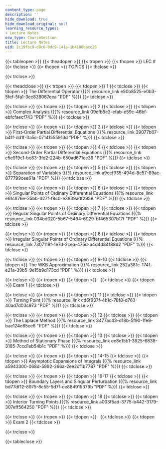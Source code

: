 ```yaml
---
content_type: page
description: ''
hide_download: true
hide_download_original: null
learning_resource_types:
- Lecture Notes
ocw_type: CourseSection
title: Lecture Notes
uid: 2c19fbc9-d8c6-0dc9-141a-1b4180bacc26
---
```


{{< tableopen >}}
{{< theadopen >}}
{{< tropen >}}
{{< thopen >}}
LEC #
{{< thclose >}}
{{< thopen >}}
TOPICS
{{< thclose >}}

{{< trclose >}}

{{< theadclose >}}
{{< tropen >}}
{{< tdopen >}}
1
{{< tdclose >}}
{{< tdopen >}}
The Differential Operator ({{% resource_link e50b8525-e0b3-5fef-5fa1-3ec838067eea "PDF" %}})
{{< tdclose >}}

{{< trclose >}}
{{< tropen >}}
{{< tdopen >}}
2
{{< tdclose >}}
{{< tdopen >}}
Complex Analysis ({{% resource_link 09cfb5e3-efab-e59c-46bf-ebfcfaecf743 "PDF" %}})
{{< tdclose >}}

{{< trclose >}}
{{< tropen >}}
{{< tdopen >}}
3
{{< tdclose >}}
{{< tdopen >}}
First-Order Partial Differential Equations ({{% resource_link 39077b07-b41f-dd1f-0a5c-07141555913d "PDF" %}})
{{< tdclose >}}

{{< trclose >}}
{{< tropen >}}
{{< tdopen >}}
4
{{< tdclose >}}
{{< tdopen >}}
Second-Order Partial Differential Equations ({{% resource_link c5e919c1-bc83-3fd2-224b-650ad671ce39 "PDF" %}})
{{< tdclose >}}

{{< trclose >}}
{{< tropen >}}
{{< tdopen >}}
5
{{< tdclose >}}
{{< tdopen >}}
Separation of Variables ({{% resource_link a9ccf935-494d-8c57-89ac-877799cee61a "PDF" %}})
{{< tdclose >}}

{{< trclose >}}
{{< tropen >}}
{{< tdopen >}}
6
{{< tdclose >}}
{{< tdopen >}}
Singular Points of Ordinary Differential Equations ({{% resource_link e61c876e-35bb-d27f-f8c0-e3839adf2959 "PDF" %}})
{{< tdclose >}}

{{< trclose >}}
{{< tropen >}}
{{< tdopen >}}
7
{{< tdclose >}}
{{< tdopen >}}
Regular Singular Points of Ordinary Differential Equations ({{% resource_link 034bd020-5b67-5464-6029-b1465307b17f "PDF" %}})
{{< tdclose >}}

{{< trclose >}}
{{< tropen >}}
{{< tdopen >}}
8
{{< tdclose >}}
{{< tdopen >}}
Irregular Singular Points of Ordinary Differential Equations ({{% resource_link 7307119f-1e7d-2cea-475d-a4d4d84f88d2 "PDF" %}})
{{< tdclose >}}

{{< trclose >}}
{{< tropen >}}
{{< tdopen >}}
9-10
{{< tdclose >}}
{{< tdopen >}}
The WKB Approximation ({{% resource_link 252a381c-174f-e21a-39b5-9e15b9d173cd "PDF" %}})
{{< tdclose >}}

{{< trclose >}}
{{< tropen >}}
{{< tdopen >}}
 
{{< tdclose >}}
{{< tdopen >}}
Exam 1
{{< tdclose >}}

{{< trclose >}}
{{< tropen >}}
{{< tdopen >}}
11
{{< tdclose >}}
{{< tdopen >}}
Turning Point ({{% resource_link cd6f937f-4b1c-78f8-d763-40ad7d03c973 "PDF" %}})
{{< tdclose >}}

{{< trclose >}}
{{< tropen >}}
{{< tdopen >}}
12
{{< tdclose >}}
{{< tdopen >}}
The Laplace Method ({{% resource_link 3477ac43-d18b-5f90-1fe9-bae124e85ce6 "PDF" %}})
{{< tdclose >}}

{{< trclose >}}
{{< tropen >}}
{{< tdopen >}}
13
{{< tdclose >}}
{{< tdopen >}}
Method of Stationary Phase ({{% resource_link ee8e15b1-3925-6838-3165-7ccd1eb54b1c "PDF" %}})
{{< tdclose >}}

{{< trclose >}}
{{< tropen >}}
{{< tdopen >}}
14-15
{{< tdclose >}}
{{< tdopen >}}
Asymptotic Expansions of Integrals ({{% resource_link a5943300-068d-5992-266a-2ee2cf1b7787 "PDF" %}})
{{< tdclose >}}

{{< trclose >}}
{{< tropen >}}
{{< tdopen >}}
16-17
{{< tdclose >}}
{{< tdopen >}}
Boundary Layers and Singular Perturbation ({{% resource_link bd77df12-8975-8c55-5d7f-ce884915379b "PDF" %}})
{{< tdclose >}}

{{< trclose >}}
{{< tropen >}}
{{< tdopen >}}
18
{{< tdclose >}}
{{< tdopen >}}
Interior Turning Points ({{% resource_link a003f5ad-3775-b442-3179-307eff564250 "PDF" %}})
{{< tdclose >}}

{{< trclose >}}
{{< tropen >}}
{{< tdopen >}}
 
{{< tdclose >}}
{{< tdopen >}}
Exam 2
{{< tdclose >}}

{{< trclose >}}

{{< tableclose >}}